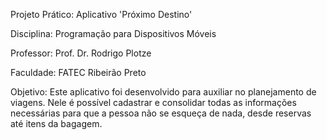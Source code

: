 Projeto Prático: Aplicativo 'Próximo Destino'

Disciplina: Programação para Dispositivos Móveis

Professor: Prof. Dr. Rodrigo Plotze

Faculdade: FATEC Ribeirão Preto

Objetivo: Este aplicativo foi desenvolvido para auxiliar no planejamento de viagens. Nele é possível cadastrar e consolidar todas as informações necessárias para que a pessoa não se esqueça de nada, desde reservas até itens da bagagem.